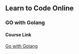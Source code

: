 ## Learn to Code Online
### GO with Golang
#### Course Link
[Go with Golang](https://courses.learncodeonline.in/learn/Go-with-Golang/)
